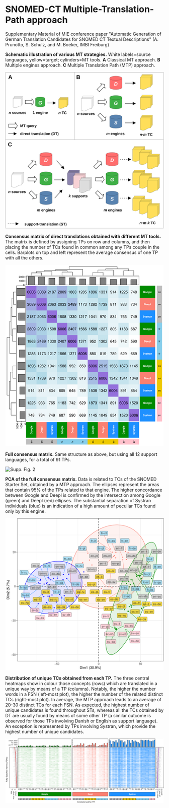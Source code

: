 # SNOMED-CT Multiple-Translation-Path approach



Supplementary Material of MIE conference paper "Automatic Generation of German Translation Candidates for SNOMED CT Textual Descriptions" (A. Prunotto, S. Schulz, and M. Boeker, IMBI Freiburg)


**Schematic illustration of various MT strategies.** White labels=source languages, yellow=target; cylinders=MT tools. **A** Classical MT approach. **B** Multiple engines approach. **C** Multiple Translation Path (MTP) approach.

![Supp. Fig. 1](https://github.com/andreaprunotto/SNOMED-CT-MTP/blob/main/schemes_of_translations_methods.png)

**Consensus matrix of direct translations obtained with different MT tools.** The matrix is defined by assigning TPs on row and columns, and then placing the number of TCs found in common among any TPs couple in the cells. Barplots on top and left represent the average consensus of one TP with all the others.

![Supp. Fig. 1](https://github.com/andreaprunotto/SNOMED-CT-MTP/blob/main/Heatmap_engines-sources.png)

**Full consensus matrix.** Same structure as above, but using all 12 support languages, for a total of 91 TPs. 

![Supp. Fig. 2](https://github.com/andreaprunotto/SNOMED-CT-MTP/blob/main/heatmap_overall_StarterSet.png)


**PCA of the full consensus matrix.** Data is related to TCs of the SNOMED Starter Set, obtained by a MTP approach. The ellipses represent the areas that contain 95% of the TPs related to that engine. The higher concordance between Google and Deepl is confirmed by the intersection among Google (green) and Deepl (red) ellipses. The substantial separation of Systran individuals (blue) is an indication of a high amount of peculiar TCs found only by this engine.

![Supp. Fig. 3](https://github.com/andreaprunotto/SNOMED-CT-MTP/blob/main/PCA_overall.png)

**Distribution of unique TCs obtained from each TP.** The three central heatmaps show in colour those concepts (rows) which are translated in a unique way by means of a TP (columns). Notably, the higher the number words in a FSN (left-most plot), the higher the number of the related distinct TCs (right-most plot). In average, the MTP approach leads to an average of 20-30 distinct TCs for each FSN. As expected, the highest number of unique candidates is found throughout STs, whereas all the TCs obtained by DT are usually found by means of some other TP (a similar outcome is observed for those TPs involving Danish or English as support language). An exception is represented by TPs involving Systran, which provide the highest number of unique candidates. 

![Supp. Fig. 4](https://github.com/andreaprunotto/SNOMED-CT-MTP/blob/main/1_cand.png)

